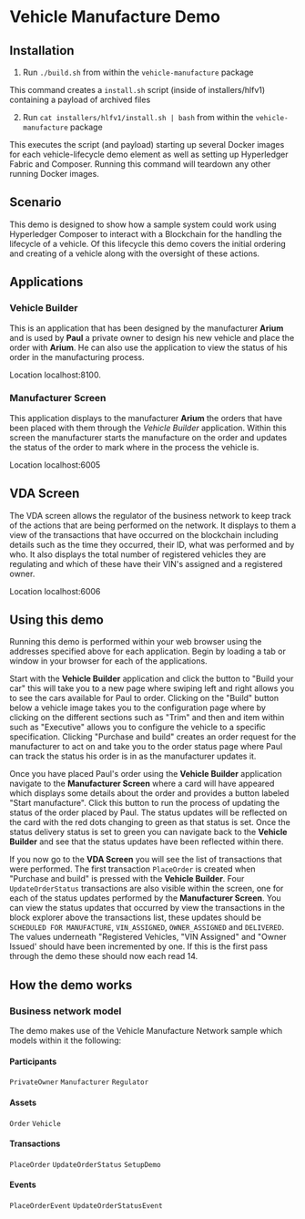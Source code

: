 # Vehicle Manufacture Demo

## Installation

1. Run `./build.sh` from within the `vehicle-manufacture` package

This command creates a `install.sh` script (inside of installers/hlfv1) containing a payload of archived files

2. Run `cat installers/hlfv1/install.sh | bash` from within the `vehicle-manufacture` package

This executes the script (and payload) starting up several Docker images for each vehicle-lifecycle demo element as well as setting up Hyperledger Fabric and Composer.
Running this command will teardown any other running Docker images.

## Scenario
This demo is designed to show how a sample system could work using Hyperledger Composer to interact with a Blockchain for the handling the lifecycle of a vehicle. Of this lifecycle this demo covers the initial ordering and creating of a vehicle along with the oversight of these actions.

## Applications

### Vehicle Builder
This is an application that has been designed by the manufacturer **Arium** and is used by **Paul** a private owner to design his new vehicle and place the order with **Arium**. He can also use the application to view the status of his order in the manufacturing process.

Location localhost:8100.

### Manufacturer Screen
This application displays to the manufacturer **Arium** the orders that have been placed with them through the *Vehicle Builder* application. Within this screen the manufacturer starts the manufacture on the order and updates the status of the order to mark where in the process the vehicle is.

Location localhost:6005

## VDA Screen
The VDA screen allows the regulator of the business network to keep track of the actions that are being performed on the network. It displays to them a view of the transactions that have occurred on the blockchain including details such as the time they occurred, their ID, what was performed and by who. It also displays the total number of registered vehicles they are regulating and which of these have their VIN's assigned and a registered owner.

Location localhost:6006

## Using this demo
Running this demo is performed within your web browser using the addresses specified above for each application. Begin by loading a tab or window in your browser for each of the applications.

Start with the **Vehicle Builder** application and click the button to "Build your car" this will take you to a new page where swiping left and right allows you to see the cars available for Paul to order. Clicking on the "Build" button below a vehicle image takes you to the configuration page where by clicking on the different sections such as "Trim" and then and item within such as "Executive" allows you to configure the vehicle to a specific specification. Clicking "Purchase and build" creates an order request for the manufacturer to act on and take you to the order status page where Paul can track the status his order is in as the manufacturer updates it.

Once you have placed Paul's order using the **Vehicle Builder** application navigate to the **Manufacturer Screen** where a card will have appeared which displays some details about the order and provides a button labeled "Start manufacture". Click this button to run the process of updating the status of the order placed by Paul. The status updates will be reflected on the card with the red dots changing to green as that status is set. Once the status delivery status is set to green you can navigate back to the **Vehicle Builder** and see that the status updates have been reflected within there.

If you now go to the **VDA Screen** you will see the list of transactions that were performed. The first transaction `PlaceOrder` is created when "Purchase and build" is pressed with the  **Vehicle Builder**. Four `UpdateOrderStatus` transactions are also visible within the screen, one for each of the status updates performed by the **Manufacturer Screen**. You can view the status updates that occurred by view the transactions in the block explorer above the transactions list, these updates should be `SCHEDULED FOR MANUFACTURE`, `VIN_ASSIGNED`, `OWNER_ASSIGNED` and `DELIVERED`. The values underneath "Registered Vehicles, "VIN Assigned" and "Owner Issued' should have been incremented by one. If this is the first pass through the demo these should now each read 14.

## How the demo works
### Business network model
The demo makes use of the Vehicle Manufacture Network sample which models within it the following:

#### Participants
`PrivateOwner` `Manufacturer` `Regulator`

#### Assets
`Order` `Vehicle`

#### Transactions
`PlaceOrder` `UpdateOrderStatus` `SetupDemo`

#### Events
`PlaceOrderEvent` `UpdateOrderStatusEvent`
